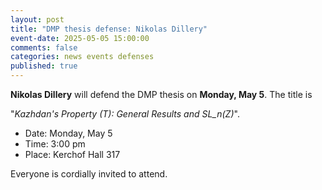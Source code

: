 ```yaml
---
layout: post
title: "DMP thesis defense: Nikolas Dillery"
event-date: 2025-05-05 15:00:00
comments: false
categories: news events defenses
published: true
---
```


**Nikolas Dillery** will defend the DMP thesis on **Monday, May 5**. The title is

"_Kazhdan's Property (T): General Results and SL_n(Z)_".

- Date: Monday, May 5
- Time: 3:00 pm
- Place: Kerchof Hall 317

Everyone is cordially invited to attend.